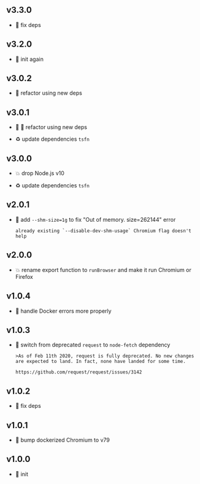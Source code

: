 ## v3.3.0

* 🌱 fix deps

## v3.2.0

* 🐣 init again

## v3.0.2

* 🐞 refactor using new deps

## v3.0.1

* 🐞 🐞 refactor using new deps

* ♻️ update dependencies `tsfn`

## v3.0.0

* 💥 drop Node.js v10

* ♻️ update dependencies `tsfn`

## v2.0.1

* 🐞 add `--shm-size=1g` to fix "Out of memory. size=262144" error

  ```
  already existing `--disable-dev-shm-usage` Chromium flag doesn't help
  ```

## v2.0.0

* 💥 rename export function to `runBrowser` and make it run Chromium or Firefox

## v1.0.4

* 🐞 handle Docker errors more properly

## v1.0.3

* 🐞 switch from deprecated `request` to `node-fetch` dependency

  ```
  >As of Feb 11th 2020, request is fully deprecated. No new changes are expected to land. In fact, none have landed for some time.
  
  https://github.com/request/request/issues/3142
  ```

## v1.0.2

* 🐞 fix deps

## v1.0.1

* 🐞 bump dockerized Chromium to v79

## v1.0.0

* 🐣 init
